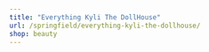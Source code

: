 ```yaml
---
title: "Everything Kyli The DollHouse"
url: /springfield/everything-kyli-the-dollhouse/
shop: beauty
---
```

